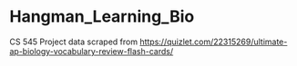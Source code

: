 # Hangman_Learning_Bio
CS 545 Project
data scraped from https://quizlet.com/22315269/ultimate-ap-biology-vocabulary-review-flash-cards/
